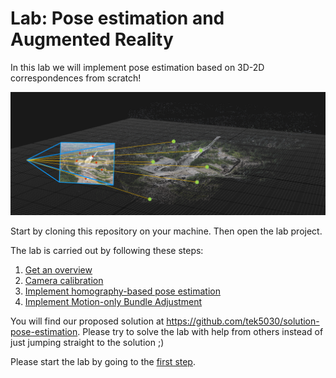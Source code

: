 # Lab: Pose estimation and Augmented Reality
In this lab we will implement pose estimation based on 3D-2D correspondences from scratch!

![Illustration of pose estimation from 3D-2D correspondences](lab-guide/img/pose_estimation.png)

Start by cloning this repository on your machine.
Then open the lab project.

The lab is carried out by following these steps:
1. [Get an overview](lab-guide/1-get-an-overview.md)
2. [Camera calibration](lab-guide/2-camera-calibration.md)
3. [Implement homography-based pose estimation](lab-guide/3-implement-homography-based-pose-estimation.md)
4. [Implement Motion-only Bundle Adjustment](lab-guide/4-implement-motion-only-bundle-adjustment.md)

You will find our proposed solution at https://github.com/tek5030/solution-pose-estimation.
Please try to solve the lab with help from others instead of just jumping straight to the solution ;)

Please start the lab by going to the [first step](lab-guide/1-get-an-overview.md).
